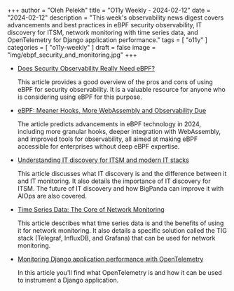 +++
author = "Oleh Pelekh"
title = "O11y Weekly - 2024-02-12"
date = "2024-02-12"
description = "This week's observability news digest covers advancements and best practices in eBPF security observability, IT discovery for ITSM, network monitoring with time series data, and OpenTelemetry for Django application performance."
tags = [
    "o11y"
]
categories = [
    "o11y-weekly"
]
draft = false
image = "img/ebpf_security_and_monitoring.jpg"
+++

- [Does Security Observability Really Need eBPF?](https://www.observeinc.com/blog/ebf-security-observability/)

    This article provides a good overview of the pros and cons of using eBPF for security observability. It is a valuable resource for anyone who is considering using eBPF for this purpose.

- [eBPF: Meaner Hooks, More WebAssembly and Observability Due](https://thenewstack.io/ebpf-meaner-hooks-more-webassembly-and-observability-due/)

    The article predicts advancements in eBPF technology in 2024, including more granular hooks, deeper integration with WebAssembly, and improved tools for observability, all aimed at making eBPF accessible for enterprises without deep eBPF expertise.

- [Understanding IT discovery for ITSM and modern IT stacks](https://www.bigpanda.io/blog/understanding-it-discovery/)

    This article discusses what IT discovery is and the difference between it and IT monitoring. It also details the importance of IT discovery for ITSM. The future of IT discovery and how BigPanda can improve it with AIOps are also covered.

- [Time Series Data: The Core of Network Monitoring](https://www.influxdata.com/blog/time-series-data-core-network-monitoring/)

    This article describes what time series data is and the benefits of using it for network monitoring. It also details a specific solution called the TIG stack (Telegraf, InfluxDB, and Grafana) that can be used for network monitoring.

- [Monitoring Django application performance with OpenTelemetry](https://signoz.io/blog/opentelemetry-django/)

    In this article you'll find what OpenTelemetry is and how it can be used to instrument a Django application. 